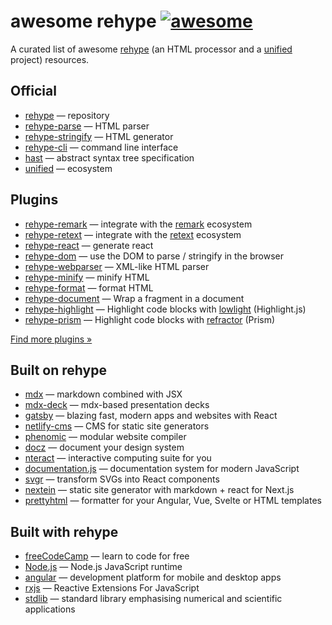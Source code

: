 # awesome rehype [![awesome][awesome-badge]][awesome]

A curated list of awesome [rehype][] (an HTML processor and a [unified][]
project) resources.

## Official

*   [rehype][]
    — repository
*   [rehype-parse][]
    — HTML parser
*   [rehype-stringify][]
    — HTML generator
*   [rehype-cli][]
    — command line interface
*   [hast][]
    — abstract syntax tree specification
*   [unified][]
    — ecosystem

## Plugins

*   [rehype-remark](https://github.com/rehypejs/rehype-remark)
    — integrate with the [remark][] ecosystem
*   [rehype-retext](https://github.com/rehypejs/rehype-retext)
    — integrate with the [retext][] ecosystem
*   [rehype-react](https://github.com/rhysd/rehype-react)
    — generate react
*   [rehype-dom](https://github.com/kmck/rehype-dom)
    — use the DOM to parse / stringify in the browser
*   [rehype-webparser](https://github.com/Prettyhtml/prettyhtml/tree/master/packages/rehype-webparser)
    — XML-like HTML parser
*   [rehype-minify](https://github.com/rehypejs/rehype-minify)
    — minify HTML
*   [rehype-format](https://github.com/rehypejs/rehype-format)
    — format HTML
*   [rehype-document](https://github.com/rehypejs/rehype-document)
    — Wrap a fragment in a document
*   [rehype-highlight](https://github.com/rehypejs/rehype-highlight)
    — Highlight code blocks with [lowlight](https://github.com/wooorm/lowlight) (Highlight.js)
*   [rehype-prism](https://github.com/mapbox/rehype-prism)
    — Highlight code blocks with [refractor](https://github.com/wooorm/refractor) (Prism)

[Find more plugins »](https://github.com/rehypejs/rehype/blob/master/doc/plugins.md#list-of-plugins)

## Built on rehype

*   [mdx](https://github.com/mdx-js/mdx)
    — markdown combined with JSX
*   [mdx-deck](https://github.com/jxnblk/mdx-deck)
    — mdx-based presentation decks
*   [gatsby](https://github.com/gatsbyjs/gatsby)
    — blazing fast, modern apps and websites with React
*   [netlify-cms](https://github.com/netlify/netlify-cms)
    — CMS for static site generators
*   [phenomic](https://github.com/phenomic/phenomic)
    — modular website compiler
*   [docz](https://github.com/pedronauck/docz)
    — document your design system
*   [nteract](https://github.com/nteract/nteract)
    — interactive computing suite for you
*   [documentation.js](https://github.com/documentationjs/documentation)
    — documentation system for modern JavaScript
*   [svgr](https://github.com/smooth-code/svgr)
    — transform SVGs into React components
*   [nextein](https://github.com/elmasse/nextein)
    — static site generator with markdown + react for Next.js
*   [prettyhtml](https://github.com/Prettyhtml/prettyhtml)
    — formatter for your Angular, Vue, Svelte or HTML templates

## Built with rehype

*   [freeCodeCamp](https://github.com/freeCodeCamp/freeCodeCamp)
    — learn to code for free
*   [Node.js](https://github.com/nodejs/node)
    — Node.js JavaScript runtime
*   [angular](https://github.com/angular/angular)
    — development platform for mobile and desktop apps
*   [rxjs](https://github.com/ReactiveX/rxjs)
    — Reactive Extensions For JavaScript
*   [stdlib](https://github.com/stdlib-js/stdlib)
    — standard library emphasising numerical and scientific applications

<!-- Definitions. -->

[awesome-badge]: https://awesome.re/badge.svg

[awesome]: https://awesome.re

[unified]: https://github.com/unifiedjs/unified

[hast]: https://github.com/syntax-tree/hast

[rehype]: https://github.com/rehypejs/rehype

[rehype-parse]: https://github.com/rehypejs/rehype/tree/master/packages/rehype-parse

[rehype-stringify]: https://github.com/rehypejs/rehype/tree/master/packages/rehype-stringify

[rehype-cli]: https://github.com/rehypejs/rehype/tree/master/packages/rehype-cli

[remark]: https://github.com/remarkjs/remark

[retext]: https://github.com/retextjs/retext

